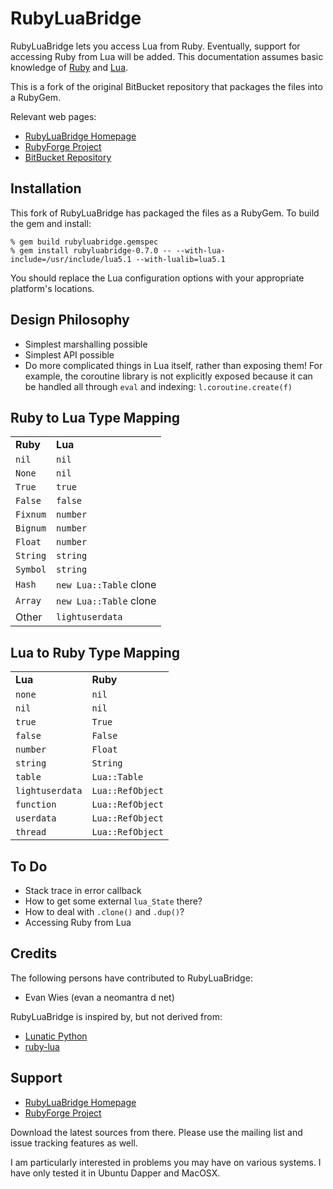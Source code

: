 RubyLuaBridge
=============

RubyLuaBridge lets you access Lua from Ruby.  Eventually, support for accessing 
Ruby from Lua will be added.  This documentation assumes basic knowledge of
[Ruby](http://www.ruby-lang.org) and [Lua](http://www.lua.org).

This is a fork of the original BitBucket repository that packages the files into
a RubyGem.

Relevant web pages:

* [RubyLuaBridge Homepage](http://rubyluabridge.rubyforge.org/)
* [RubyForge Project](http://rubyforge.org/projects/rubyluabridge/)
* [BitBucket Repository](https://bitbucket.org/neomantra/rubyluabridge)

Installation
------------

This fork of RubyLuaBridge has packaged the files as a RubyGem.  To build the gem
and install:

    % gem build rubyluabridge.gemspec
    % gem install rubyluabridge-0.7.0 -- --with-lua-include=/usr/include/lua5.1 --with-lualib=lua5.1

You should replace the Lua configuration options with your appropriate platform's
locations.

Design Philosophy
-----------------

* Simplest marshalling possible
* Simplest API possible
* Do more complicated things in Lua itself, rather than exposing them!  For
  example, the coroutine library is not explicitly exposed because it can be
  handled all through `eval` and indexing: `l.coroutine.create(f)`

Ruby to Lua Type Mapping
------------------------

<table>
  <tr><td><strong>Ruby</strong></td><td><strong>Lua</strong></td></tr>
  <tr><td><code>nil</code></td><td><code>nil</code></td></tr>
  <tr><td><code>None</code></td><td><code>nil</code></td></tr>
  <tr><td><code>True</code></td><td><code>true</code></td></tr>
  <tr><td><code>False</code></td><td><code>false</code></td></tr>
  <tr><td><code>Fixnum</code></td><td><code>number</code></td></tr>
  <tr><td><code>Bignum</code></td><td><code>number</code></td></tr>
  <tr><td><code>Float</code></td><td><code>number</code></td></tr>
  <tr><td><code>String</code></td><td><code>string</code></td></tr>
  <tr><td><code>Symbol</code></td><td><code>string</code></td></tr>
  <tr><td><code>Hash</code></td><td><code>new Lua::Table</code> clone</td></tr>
  <tr><td><code>Array</code></td><td><code>new Lua::Table</code> clone</td></tr>
  <tr><td>Other</td><td><code>lightuserdata</code></td></tr>
</table>

Lua to Ruby Type Mapping
------------------------

<table>
  <tr><td><strong>Lua</strong></td><td><strong>Ruby</strong></td></tr>
  <tr><td><code>none</code></td><td><code>nil</code></td></tr>
  <tr><td><code>nil</code></td><td><code>nil</code></td></tr>
  <tr><td><code>true</code></td><td><code>True</code></td></tr>
  <tr><td><code>false</code></td><td><code>False</code></td></tr>
  <tr><td><code>number</code></td><td><code>Float</code></td></tr>
  <tr><td><code>string</code></td><td><code>String</code></td></tr>
  <tr><td><code>table</code></td><td><code>Lua::Table</code></td></tr>
  <tr><td><code>lightuserdata</code></td><td><code>Lua::RefObject</code></td></tr>
  <tr><td><code>function</code></td><td><code>Lua::RefObject</code></td></tr>
  <tr><td><code>userdata</code></td><td><code>Lua::RefObject</code></td></tr>
  <tr><td><code>thread</code></td><td><code>Lua::RefObject</code></td></tr>
</table>

To Do
-----

* Stack trace in error callback
* How to get some external `lua_State` there?
* How to deal with `.clone()` and `.dup()`?
* Accessing Ruby from Lua

Credits
-------

The following persons have contributed to RubyLuaBridge:

* Evan Wies (evan a neomantra d net)

RubyLuaBridge is inspired by, but not derived from:

* [Lunatic Python](http://labix.org/lunatic-python)
* [ruby-lua](http://raa.ruby-lang.org/project/ruby-lua)

Support
-------

* [RubyLuaBridge Homepage](http://rubyluabridge.rubyforge.org/)
* [RubyForge Project](http://rubyforge.org/projects/rubyluabridge/)

Download the latest sources from there.  Please use the mailing list and issue
tracking features as well.

I am particularly interested in problems you may have on various systems.  I have
only tested it in Ubuntu Dapper and MacOSX.
